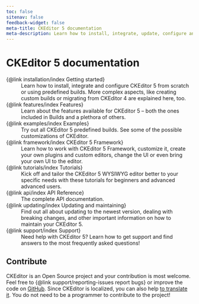 ```yaml
---
toc: false
sitenav: false
feedback-widget: false
meta-title: CKEditor 5 documentation
meta-description: Learn how to install, integrate, update, configure and develop CKEditor&nbsp;5. Browse through API documentation and online samples.
---
```


# CKEditor&nbsp;5 documentation

<dl><dt>{@link installation/index Getting started}</dt><dd>Learn how to install, integrate and configure CKEditor&nbsp;5 from scratch or using predefined builds. More complex aspects, like creating custom builds or migrating from CKEditor 4 are explained here, too.</dd>
<dt>{@link features/index Features}</dt><dd>Learn about the features available for CKEditor&nbsp;5 &ndash; both the ones included in Builds and a plethora of others.</dd>
<dt>{@link examples/index Examples}</dt><dd>Try out all CKEditor&nbsp;5 predefined builds. See some of the possible customizations of CKEditor.</dd>
<dt>{@link framework/index CKEditor&nbsp;5 Framework}</dt><dd>Learn how to work with CKEditor&nbsp;5 Framework, customize it, create your own plugins and custom editors, change the UI or even bring your own UI to the editor.</dd>
<dt>{@link tutorials/index Tutorials}</dt><dd>Kick off and tailor the CKEditor 5 WYSIWYG editor better to your specific needs with these tutorials for beginners and advanced advanced users.</dd>
<dt>{@link api/index API Reference}</dt><dd>The complete API documentation.</dd>
<dt>{@link updating/index Updating and maintaining}</dt><dd>Find out all about updating to the newest version, dealing with breaking changes, and other important information on how to maintain your CKEditor&nbsp;5.</dd>
<dt>{@link support/index Support}</dt><dd>Need help with CKEditor&nbsp;5? Learn how to get support and find answers to the most frequently asked questions!</dd></dl>

## Contribute

CKEditor is an Open Source project and your contribution is most welcome. Feel free to {@link support/reporting-issues report bugs} or improve the code on [GitHub](https://github.com/ckeditor/ckeditor5). Since CKEditor is localized, you can also help [to translate it](https://www.transifex.com/ckeditor/ckeditor5/). You do not need to be a programmer to contribute to the project!
